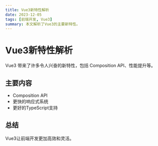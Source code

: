 ```yaml
---
title: Vue3新特性解析
date: 2023-12-05
tags: [前端开发, Vue3]
summary: 本文解析了Vue3的主要新特性。
---
```


# Vue3新特性解析

Vue3 带来了许多令人兴奋的新特性，包括 Composition API、性能提升等。

## 主要内容
- Composition API
- 更快的响应式系统
- 更好的TypeScript支持

## 总结
Vue3让前端开发更加高效和灵活。 